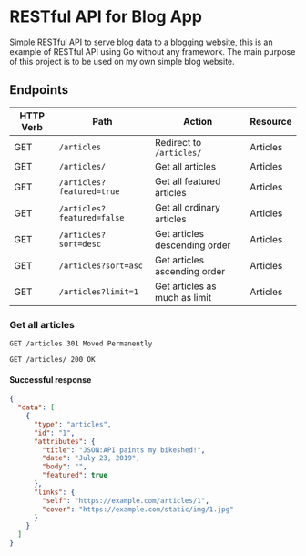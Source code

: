 # RESTful API for Blog App

Simple RESTful API to serve blog data to a blogging website, this is an example of RESTful API using Go without any
framework. The main purpose of this project is to be used on my own simple blog website.

## Endpoints

| HTTP Verb | Path                       | Action                        | Resource |
| --------- | -------------------------- | ----------------------------- | -------- |
| GET       | `/articles`                | Redirect to `/articles/`      | Articles |
| GET       | `/articles/`               | Get all articles              | Articles |
| GET       | `/articles?featured=true`  | Get all featured articles     | Articles |
| GET       | `/articles?featured=false` | Get all ordinary articles     | Articles |
| GET       | `/articles?sort=desc`      | Get articles descending order | Articles |
| GET       | `/articles?sort=asc`       | Get articles ascending order  | Articles |
| GET       | `/articles?limit=1`        | Get articles as much as limit | Articles |

### Get all articles

```http request
GET /articles 301 Moved Permanently
```

```http request
GET /articles/ 200 OK
```

#### Successful response

```json
{
  "data": [
    {
      "type": "articles",
      "id": "1",
      "attributes": {
        "title": "JSON:API paints my bikeshed!",
        "date": "July 23, 2019",
        "body": "",
        "featured": true
      },
      "links": {
        "self": "https://example.com/articles/1",
        "cover": "https://example.com/static/img/1.jpg"
      }
    }
  ]
}
```
